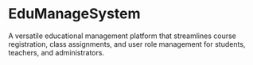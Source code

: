 # EduManageSystem
A versatile educational management platform that streamlines course registration, class assignments, and user role management for students, teachers, and administrators.
